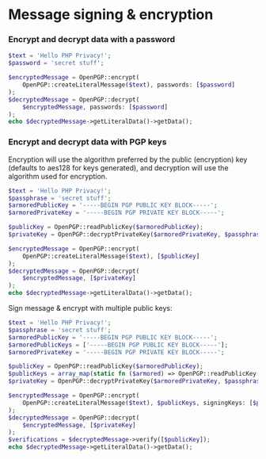 Message signing & encryption
============================

### Encrypt and decrypt data with a password

```php
$text = 'Hello PHP Privacy!';
$password = 'secret stuff';

$encryptedMessage = OpenPGP::encrypt(
    OpenPGP::createLiteralMessage($text), passwords: [$password]
);
$decryptedMessage = OpenPGP::decrypt(
    $encryptedMessage, passwords: [$password]
);
echo $decryptedMessage->getLiteralData()->getData();
```

### Encrypt and decrypt data with PGP keys
Encryption will use the algorithm preferred by the public (encryption) key (defaults to aes128 for keys generated),
and decryption will use the algorithm used for encryption.

```php
$text = 'Hello PHP Privacy!';
$passphrase = 'secret stuff';
$armoredPublicKey = '-----BEGIN PGP PUBLIC KEY BLOCK-----';
$armoredPrivateKey = '-----BEGIN PGP PRIVATE KEY BLOCK-----';

$publicKey = OpenPGP::readPublicKey($armoredPublicKey);
$privateKey = OpenPGP::decryptPrivateKey($armoredPrivateKey, $passphrase);

$encryptedMessage = OpenPGP::encrypt(
    OpenPGP::createLiteralMessage($text), [$publicKey]
);
$decryptedMessage = OpenPGP::decrypt(
    $encryptedMessage, [$privateKey]
);
echo $decryptedMessage->getLiteralData()->getData();
```

Sign message & encrypt with multiple public keys:

```php
$text = 'Hello PHP Privacy!';
$passphrase = 'secret stuff';
$armoredPublicKey = '-----BEGIN PGP PUBLIC KEY BLOCK-----';
$armoredPublicKeys = ['-----BEGIN PGP PUBLIC KEY BLOCK-----'];
$armoredPrivateKey = '-----BEGIN PGP PRIVATE KEY BLOCK-----';

$publicKey = OpenPGP::readPublicKey($armoredPublicKey);
$publicKeys = array_map(static fn ($armored) => OpenPGP::readPublicKey($armored), $armoredPublicKeys);
$privateKey = OpenPGP::decryptPrivateKey($armoredPrivateKey, $passphrase);

$encryptedMessage = OpenPGP::encrypt(
    OpenPGP::createLiteralMessage($text), $publicKeys, signingKeys: [$privateKey]
);
$decryptedMessage = OpenPGP::decrypt(
    $encryptedMessage, [$privateKey]
);
$verifications = $decryptedMessage->verify([$publicKey]);
echo $decryptedMessage->getLiteralData()->getData();
```

